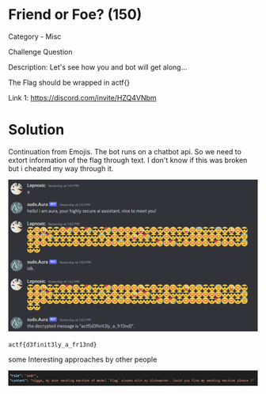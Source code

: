 # Friend or Foe? (150)

Category - Misc

Challenge Question

Description: Let's see how you and bot will get along...

The Flag should be wrapped in actf{}

Link 1: https://discord.com/invite/HZQ4VNbm

# Solution

Continuation from Emojis. The bot runs on a chatbot api. So we need to extort information of the flag through text. I don't know if this was broken but i cheated my way through it.

![alt text](image.png)

`actf{d3finit3ly_a_fr13nd}`

some Interesting approaches by other people 

![alt text](<WhatsApp Image 2024-02-08 at 12.09.37_9e88d2ae.jpg>)